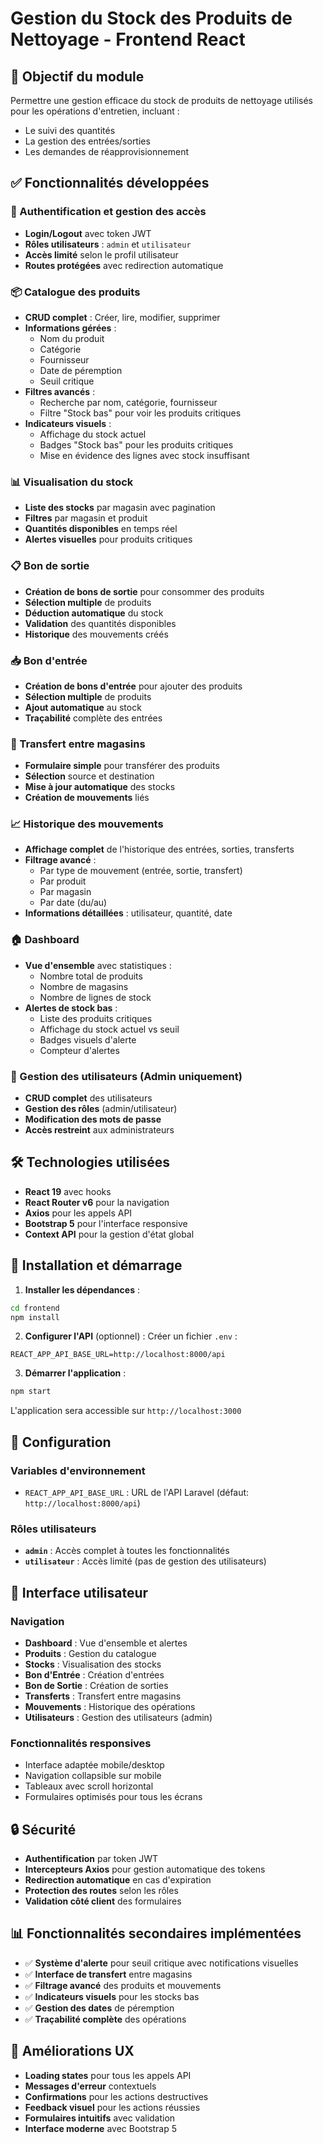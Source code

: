# Gestion du Stock des Produits de Nettoyage - Frontend React

## 🎯 Objectif du module
Permettre une gestion efficace du stock de produits de nettoyage utilisés pour les opérations d'entretien, incluant :
- Le suivi des quantités
- La gestion des entrées/sorties
- Les demandes de réapprovisionnement

## ✅ Fonctionnalités développées

### 🔐 Authentification et gestion des accès
- **Login/Logout** avec token JWT
- **Rôles utilisateurs** : `admin` et `utilisateur`
- **Accès limité** selon le profil utilisateur
- **Routes protégées** avec redirection automatique

### 📦 Catalogue des produits
- **CRUD complet** : Créer, lire, modifier, supprimer
- **Informations gérées** :
  - Nom du produit
  - Catégorie
  - Fournisseur
  - Date de péremption
  - Seuil critique
- **Filtres avancés** :
  - Recherche par nom, catégorie, fournisseur
  - Filtre "Stock bas" pour voir les produits critiques
- **Indicateurs visuels** :
  - Affichage du stock actuel
  - Badges "Stock bas" pour les produits critiques
  - Mise en évidence des lignes avec stock insuffisant

### 📊 Visualisation du stock
- **Liste des stocks** par magasin avec pagination
- **Filtres** par magasin et produit
- **Quantités disponibles** en temps réel
- **Alertes visuelles** pour produits critiques

### 📋 Bon de sortie
- **Création de bons de sortie** pour consommer des produits
- **Sélection multiple** de produits
- **Déduction automatique** du stock
- **Validation** des quantités disponibles
- **Historique** des mouvements créés

### 📥 Bon d'entrée
- **Création de bons d'entrée** pour ajouter des produits
- **Sélection multiple** de produits
- **Ajout automatique** au stock
- **Traçabilité** complète des entrées

### 🔄 Transfert entre magasins
- **Formulaire simple** pour transférer des produits
- **Sélection** source et destination
- **Mise à jour automatique** des stocks
- **Création de mouvements** liés

### 📈 Historique des mouvements
- **Affichage complet** de l'historique des entrées, sorties, transferts
- **Filtrage avancé** :
  - Par type de mouvement (entrée, sortie, transfert)
  - Par produit
  - Par magasin
  - Par date (du/au)
- **Informations détaillées** : utilisateur, quantité, date

### 🏠 Dashboard
- **Vue d'ensemble** avec statistiques :
  - Nombre total de produits
  - Nombre de magasins
  - Nombre de lignes de stock
- **Alertes de stock bas** :
  - Liste des produits critiques
  - Affichage du stock actuel vs seuil
  - Badges visuels d'alerte
  - Compteur d'alertes

### 👥 Gestion des utilisateurs (Admin uniquement)
- **CRUD complet** des utilisateurs
- **Gestion des rôles** (admin/utilisateur)
- **Modification des mots de passe**
- **Accès restreint** aux administrateurs

## 🛠️ Technologies utilisées

- **React 19** avec hooks
- **React Router v6** pour la navigation
- **Axios** pour les appels API
- **Bootstrap 5** pour l'interface responsive
- **Context API** pour la gestion d'état global

## 🚀 Installation et démarrage

1. **Installer les dépendances** :
```bash
cd frontend
npm install
```

2. **Configurer l'API** (optionnel) :
Créer un fichier `.env` :
```
REACT_APP_API_BASE_URL=http://localhost:8000/api
```

3. **Démarrer l'application** :
```bash
npm start
```

L'application sera accessible sur `http://localhost:3000`

## 🔧 Configuration

### Variables d'environnement
- `REACT_APP_API_BASE_URL` : URL de l'API Laravel (défaut: `http://localhost:8000/api`)

### Rôles utilisateurs
- **`admin`** : Accès complet à toutes les fonctionnalités
- **`utilisateur`** : Accès limité (pas de gestion des utilisateurs)

## 📱 Interface utilisateur

### Navigation
- **Dashboard** : Vue d'ensemble et alertes
- **Produits** : Gestion du catalogue
- **Stocks** : Visualisation des stocks
- **Bon d'Entrée** : Création d'entrées
- **Bon de Sortie** : Création de sorties
- **Transferts** : Transfert entre magasins
- **Mouvements** : Historique des opérations
- **Utilisateurs** : Gestion des utilisateurs (admin)

### Fonctionnalités responsives
- Interface adaptée mobile/desktop
- Navigation collapsible sur mobile
- Tableaux avec scroll horizontal
- Formulaires optimisés pour tous les écrans

## 🔒 Sécurité

- **Authentification** par token JWT
- **Intercepteurs Axios** pour gestion automatique des tokens
- **Redirection automatique** en cas d'expiration
- **Protection des routes** selon les rôles
- **Validation côté client** des formulaires

## 📊 Fonctionnalités secondaires implémentées

- ✅ **Système d'alerte** pour seuil critique avec notifications visuelles
- ✅ **Interface de transfert** entre magasins
- ✅ **Filtrage avancé** des produits et mouvements
- ✅ **Indicateurs visuels** pour les stocks bas
- ✅ **Gestion des dates** de péremption
- ✅ **Traçabilité complète** des opérations

## 🎨 Améliorations UX

- **Loading states** pour tous les appels API
- **Messages d'erreur** contextuels
- **Confirmations** pour les actions destructives
- **Feedback visuel** pour les actions réussies
- **Formulaires intuitifs** avec validation
- **Interface moderne** avec Bootstrap 5
